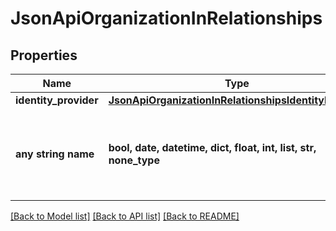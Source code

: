 # JsonApiOrganizationInRelationships


## Properties
Name | Type | Description | Notes
------------ | ------------- | ------------- | -------------
**identity_provider** | [**JsonApiOrganizationInRelationshipsIdentityProvider**](JsonApiOrganizationInRelationshipsIdentityProvider.md) |  | [optional] 
**any string name** | **bool, date, datetime, dict, float, int, list, str, none_type** | any string name can be used but the value must be the correct type | [optional]

[[Back to Model list]](../README.md#documentation-for-models) [[Back to API list]](../README.md#documentation-for-api-endpoints) [[Back to README]](../README.md)



